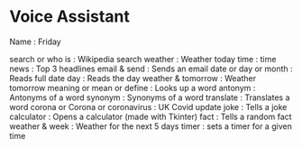 # Voice Assistant

Name : Friday

search or who is : Wikipedia search
weather : Weather today
time : time
news : Top 3 headlines
email & send : Sends an email
date or day or month : Reads full date
day : Reads the day
weather & tomorrow : Weather tomorrow
meaning or mean or define : Looks up a word
antonym : Antonyms of a word
synonym : Synonyms of a word
translate : Translates a word
corona or Corona or coronavirus : UK Covid update
joke : Tells a joke
calculator : Opens a calculator (made with Tkinter)
fact : Tells a random fact
weather & week : Weather for the next 5 days
timer : sets a timer for a given time
